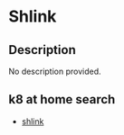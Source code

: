 # Shlink

## Description

No description provided.

## k8 at home search

- [shlink](https://nanne.dev/k8s-at-home-search/#/shlink)
